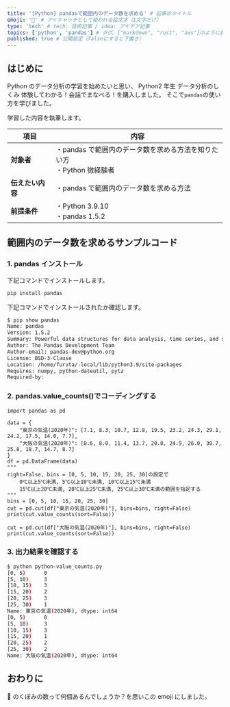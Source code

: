 ```yaml
---
title: '[Python] pandasで範囲内のデータ数を求める' # 記事のタイトル
emoji: '🧇' # アイキャッチとして使われる絵文字（1文字だけ）
type: 'tech' # tech: 技術記事 / idea: アイデア記事
topics: ['python', 'pandas'] # タグ。["markdown", "rust", "aws"]のように指定する
published: true # 公開設定（falseにすると下書き）
---
```


## はじめに

Python のデータ分析の学習を始めたいと思い、
Python2 年生 データ分析のしくみ 体験してわかる！会話でまなべる！を購入しました。
そこで`pandas`の使い方を学びました。

学習した内容を執筆します。

| 項目             | 内容                                                                     |
| ---------------- | ------------------------------------------------------------------------ |
| **対象者**       | ・pandas で範囲内のデータ数を求める方法を知りたい方<br>・Python 微経験者 |
| **伝えたい内容** | ・pandas で範囲内のデータ数を求める方法                                  |
| **前提条件**     | ・Python 3.9.10<br>・pandas 1.5.2                                        |

## 範囲内のデータ数を求めるサンプルコード

### 1. pandas インストール

下記コマンドでインストールします。

```bash
pip install pandas
```

下記コマンドでインストールされたか確認します。

```bash
$ pip show pandas
Name: pandas
Version: 1.5.2
Summary: Powerful data structures for data analysis, time series, and statisticsHome-page: https://pandas.pydata.org
Author: The Pandas Development Team
Author-email: pandas-dev@python.org
License: BSD-3-Clause
Location: /home/furuta/.local/lib/python3.9/site-packages
Requires: numpy, python-dateutil, pytz
Required-by:
```

### 2. pandas.value_counts()でコーディングする

```python: python-value_counts.py
import pandas as pd

data = {
    "東京の気温(2020年)": [7.1, 8.3, 10.7, 12.8, 19.5, 23.2, 24.3, 29.1, 24.2, 17.5, 14.0, 7.7],
    "大阪の気温(2020年)": [8.6, 8.0, 11.4, 13.7, 20.8, 24.9, 26.0, 30.7, 25.8, 18.7, 14.7, 8.7]
}
df = pd.DataFrame(data)
"""
right=False, bins = [0, 5, 10, 15, 20, 25, 30]の設定で
    0℃以上5℃未満, 5℃以上10℃未満, 10℃以上15℃未満
    15℃以上20℃未満, 20℃以上25℃未満, 25℃以上30℃未満の範囲を指定する
"""
bins = [0, 5, 10, 15, 20, 25, 30]
cut = pd.cut(df["東京の気温(2020年)"], bins=bins, right=False)
print(cut.value_counts(sort=False))

cut = pd.cut(df["大阪の気温(2020年)"], bins=bins, right=False)
print(cut.value_counts(sort=False))
```

### 3. 出力結果を確認する

```bash
$ python python-value_counts.py
[0, 5)      0
[5, 10)     3
[10, 15)    3
[15, 20)    2
[20, 25)    3
[25, 30)    1
Name: 東京の気温(2020年), dtype: int64
[0, 5)      0
[5, 10)     3
[10, 15)    3
[15, 20)    1
[20, 25)    2
[25, 30)    2
Name: 大阪の気温(2020年), dtype: int64
```

## おわりに

🧇 のくぼみの数って何個あるんでしょうか？を思いこの emoji にしました。
